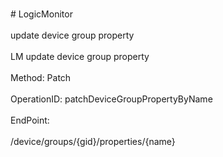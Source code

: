 <br>#     LogicMonitor</br>
<br>update device group property</br>
<br>LM update device group property</br>
<br>Method: Patch</br>
<br>OperationID: patchDeviceGroupPropertyByName</br>
<br>EndPoint:</br>
<br>/device/groups/{gid}/properties/{name}</br>

